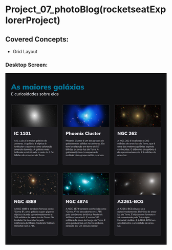 # Project_07_photoBlog(rocketseatExplorerProject)
## Covered Concepts:
- Grid Layout

### Desktop Screen:
![Project06_desktop_screen](https://github.com/Felipevhm/html-css-js-react-node/blob/main/Project_06_Grid_contentInCardPage(rocketseatExplorerProject)/preview/preview_galaxies.png)
